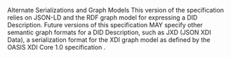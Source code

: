 Alternate Serializations and Graph Models This version of the specification relies on JSON-LD and the RDF graph model for expressing a DID Description. Future versions of this specification MAY specify other semantic graph formats for a DID Description, such as JXD (JSON XDI Data), a serialization format for the XDI graph model as defined by the OASIS XDI Core 1.0 specification .
